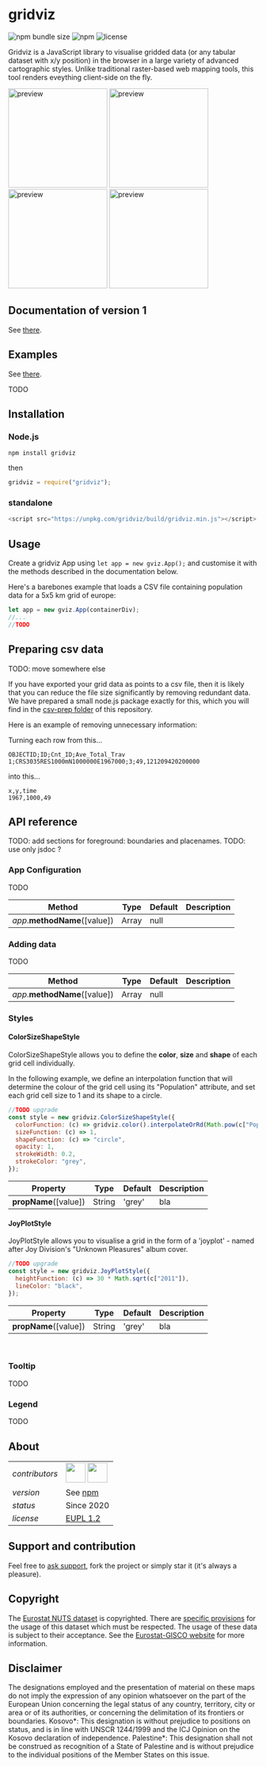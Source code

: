<meta name="google-site-verification" content="CF-f4tTHtmjHmKOBZXcJHfeioXOJnGPmnVvxFzKGMlA" />

# gridviz

![npm bundle size](https://img.shields.io/bundlephobia/minzip/gridviz)
![npm](https://img.shields.io/npm/v/gridviz)
![license](https://img.shields.io/badge/license-EUPL-success)

Gridviz is a JavaScript library to visualise gridded data (or any tabular dataset with x/y position) in the browser in a large variety of advanced cartographic styles. Unlike traditional raster-based web mapping tools, this tool renders eveything client-side on the fly.

<div>
  <img src="https://raw.githubusercontent.com/eurostat/gridviz/master/docs/screenshots/cropped/color.png" alt="preview" width="200px" height="200px"/>
  <img src="https://raw.githubusercontent.com/eurostat/gridviz/master/docs/screenshots/cropped/joyplot.png" alt="preview" width="200px" height="200px"/>
  <img src="https://raw.githubusercontent.com/eurostat/gridviz/master/docs/screenshots/cropped/size.png" alt="preview" width="200px" height="200px"/>
  <img src="https://raw.githubusercontent.com/eurostat/gridviz/master/docs/screenshots/cropped/nl.png" alt="preview" width="200px" height="200px"/>
</div>

## Documentation of version 1

See [there](v1/readme.md).

## Examples

See [there](examples/README.md).

TODO

## Installation

### Node.js

```Shell
npm install gridviz
```

then

```javascript
gridviz = require("gridviz");
```

### standalone

```javascript
<script src="https://unpkg.com/gridviz/build/gridviz.min.js"></script>
```

## Usage

Create a gridviz App using `let app = new gviz.App();` and customise it with the methods described in the documentation below.

Here's a barebones example that loads a CSV file containing population data for a 5x5 km grid of europe:

```javascript
let app = new gviz.App(containerDiv);
//...
//TODO
```

## Preparing csv data

TODO: move somewhere else

If you have exported your grid data as points to a csv file, then it is likely that you can reduce the file size significantly by removing redundant data. We have prepared a small node.js package exactly for this, which you will find in the [csv-prep folder](https://github.com/eurostat/gridviz/tree/master/csv-prep) of this repository.

Here is an example of removing unnecessary information:

Turning each row from this...

```
OBJECTID;ID;Cnt_ID;Ave_Total_Trav
1;CRS3035RES1000mN1000000E1967000;3;49,121209420200000
```

into this...

```
x,y,time
1967,1000,49
```

## API reference

TODO: add sections for foreground: boundaries and placenames.
TODO: use only jsdoc ?

### App Configuration

TODO

| Method                          | Type   | Default              | Description                                                     |
| ------------------------------- | ------ | -------------------- | --------------------------------------------------------------- |
| _app_.**methodName**([value]) | Array  | null                 |  |


### Adding data


TODO

| Method                          | Type   | Default              | Description                                                     |
| ------------------------------- | ------ | -------------------- | --------------------------------------------------------------- |
| _app_.**methodName**([value]) | Array  | null                 |  |


### Styles



#### ColorSizeShapeStyle

ColorSizeShapeStyle allows you to define the **color**, **size** and **shape** of each grid cell individually.

In the following example, we define an interpolation function that will determine the colour of the grid cell using its "Population" attribute, and set each grid cell size to 1 and its shape to a circle.

```javascript
//TODO upgrade
const style = new gridviz.ColorSizeShapeStyle({
  colorFunction: (c) => gridviz.color().interpolateOrRd(Math.pow(c["Population"], 0.6) / 100),
  sizeFunction: (c) => 1,
  shapeFunction: (c) => "circle",
  opacity: 1,
  strokeWidth: 0.2,
  strokeColor: "grey",
});
```

| Property              | Type     | Default |Description            |
| --------------------------- | -------- | ------- | --------------------- |
| **propName**([value])      | String   | 'grey'  | bla      |


#### JoyPlotStyle

JoyPlotStyle allows you to visualise a grid in the form of a 'joyplot' - named after Joy Division's "Unknown Pleasures" album cover.

```javascript
//TODO upgrade
const style = new gridviz.JoyPlotStyle({
  heightFunction: (c) => 30 * Math.sqrt(c["2011"]),
  lineColor: "black",
});
```

| Property              | Type     | Default |Description            |
| --------------------------- | -------- | ------- | --------------------- |
| **propName**([value])      | String   | 'grey'  | bla      |

<br>

### Tooltip

TODO

### Legend

TODO

## About

|                |                 |
| -------------- | ---------------------------------- |
| _contributors_ | [<img src="https://github.com/JoeWDavies.png" height="40" />](https://github.com/JoeWDavies) [<img src="https://github.com/jgaffuri.png" height="40" />](https://github.com/jgaffuri) |
| _version_      | See [npm](https://www.npmjs.com/package/gridviz?activeTab=versions)                                                                                                                   |
| _status_       | Since 2020                                                                                                                                                                            |
| _license_      | [EUPL 1.2](https://github.com/eurostat/Nuts2json/blob/master/LICENSE)                                                                                                                 |

## Support and contribution

Feel free to [ask support](https://github.com/eurostat/eurostat.js/issues/new), fork the project or simply star it (it's always a pleasure).

## Copyright

The [Eurostat NUTS dataset](http://ec.europa.eu/eurostat/web/nuts/overview) is copyrighted. There are [specific provisions](https://ec.europa.eu/eurostat/web/gisco/geodata/reference-data/administrative-units-statistical-units) for the usage of this dataset which must be respected. The usage of these data is subject to their acceptance. See the [Eurostat-GISCO website](http://ec.europa.eu/eurostat/web/gisco/geodata/reference-data/administrative-units-statistical-units/nuts) for more information.

## Disclaimer

The designations employed and the presentation of material on these maps do not imply the expression of any opinion whatsoever on the part of the European Union concerning the legal status of any country, territory, city or area or of its authorities, or concerning the delimitation of its frontiers or boundaries. Kosovo*: This designation is without prejudice to positions on status, and is in line with UNSCR 1244/1999 and the ICJ Opinion on the Kosovo declaration of independence. Palestine*: This designation shall not be construed as recognition of a State of Palestine and is without prejudice to the individual positions of the Member States on this issue.
